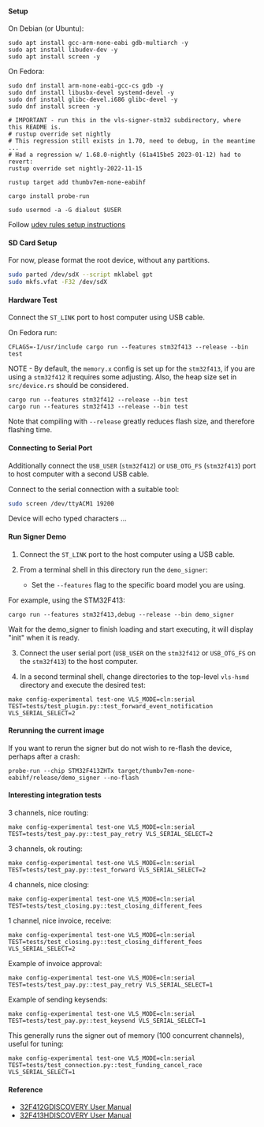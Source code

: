 #### Setup

On Debian (or Ubuntu):
```
sudo apt install gcc-arm-none-eabi gdb-multiarch -y
sudo apt install libudev-dev -y
sudo apt install screen -y
```

On Fedora:
```
sudo dnf install arm-none-eabi-gcc-cs gdb -y
sudo dnf install libusbx-devel systemd-devel -y
sudo dnf install glibc-devel.i686 glibc-devel -y
sudo dnf install screen -y
```

```
# IMPORTANT - run this in the vls-signer-stm32 subdirectory, where this README is.
# rustup override set nightly
# This regression still exists in 1.70, need to debug, in the meantime ...
# Had a regression w/ 1.68.0-nightly (61a415be5 2023-01-12) had to revert:
rustup override set nightly-2022-11-15

rustup target add thumbv7em-none-eabihf

cargo install probe-run

sudo usermod -a -G dialout $USER
```

Follow [udev rules setup instructions](https://probe.rs/docs/getting-started/probe-setup/)

#### SD Card Setup

For now, please format the root device, without any partitions.

```sh
sudo parted /dev/sdX --script mklabel gpt
sudo mkfs.vfat -F32 /dev/sdX
```

#### Hardware Test

Connect the `ST_LINK` port to host computer using USB cable.

On Fedora run:
```
CFLAGS=-I/usr/include cargo run --features stm32f413 --release --bin test
```

NOTE - By default, the `memory.x` config is set up for the `stm32f413`, if you are
using a `stm32f412` it requires some adjusting.  Also, the heap size set in
`src/device.rs` should be considered.

```
cargo run --features stm32f412 --release --bin test
cargo run --features stm32f413 --release --bin test
```

Note that compiling with `--release` greatly reduces flash size, and therefore flashing time.

#### Connecting to Serial Port

Additionally connect the `USB_USER` (`stm32f412`) or `USB_OTG_FS`
(`stm32f413`) port to host computer with a second USB cable.

Connect to the serial connection with a suitable tool:
```sh
sudo screen /dev/ttyACM1 19200
```

Device will echo typed characters ...

#### Run Signer Demo

1. Connect the `ST_LINK` port to the host computer using a USB cable.

2. From a terminal shell in this directory run the `demo_signer`:
   - Set the `--features` flag to the specific board model you are using.

For example, using the STM32F413:
```
cargo run --features stm32f413,debug --release --bin demo_signer
```
Wait for the demo_signer to finish loading and start executing, it will display
"init" when it is ready.

3. Connect the user serial port (`USB_USER` on the `stm32f412` or
   `USB_OTG_FS` on the `stm32f413`) to the host computer.

4. In a second terminal shell, change directories to the top-level
   `vls-hsmd` directory and execute the desired test:
```
make config-experimental test-one VLS_MODE=cln:serial TEST=tests/test_plugin.py::test_forward_event_notification VLS_SERIAL_SELECT=2
```

#### Rerunning the current image

If you want to rerun the signer but do not wish to re-flash the device, perhaps after a crash:
```
probe-run --chip STM32F413ZHTx target/thumbv7em-none-eabihf/release/demo_signer --no-flash
```

#### Interesting integration tests

3 channels, nice routing:
```
make config-experimental test-one VLS_MODE=cln:serial TEST=tests/test_pay.py::test_pay_retry VLS_SERIAL_SELECT=2
```

3 channels, ok routing:
```
make config-experimental test-one VLS_MODE=cln:serial TEST=tests/test_pay.py::test_forward VLS_SERIAL_SELECT=2
```

4 channels, nice closing:
```
make config-experimental test-one VLS_MODE=cln:serial TEST=tests/test_closing.py::test_closing_different_fees
```

1 channel, nice invoice, receive:
```
make config-experimental test-one VLS_MODE=cln:serial TEST=tests/test_closing.py::test_closing_different_fees VLS_SERIAL_SELECT=2
```

Example of invoice approval:
```
make config-experimental test-one VLS_MODE=cln:serial TEST=tests/test_pay.py::test_pay_retry VLS_SERIAL_SELECT=1
```

Example of sending keysends:
```
make config-experimental test-one VLS_MODE=cln:serial TEST=tests/test_pay.py::test_keysend VLS_SERIAL_SELECT=1
```

This generally runs the signer out of memory (100 concurrent channels), useful for tuning:
```
make config-experimental test-one VLS_MODE=cln:serial TEST=tests/test_connection.py::test_funding_cancel_race VLS_SERIAL_SELECT=1
```

#### Reference

- [32F412GDISCOVERY User Manual](https://www.st.com/resource/en/user_manual/um2032-discovery-kit-with-stm32f412zg-mcu-stmicroelectronics.pdf)
- [32F413HDISCOVERY User Manual](https://www.st.com/resource/en/user_manual/um2135-discovery-kit-with-stm32f413zh-mcu-stmicroelectronics.pdf)
